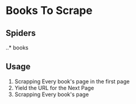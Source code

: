 # Books To Scrape

## Spiders 
..* books 

## Usage 
1. Scrapping Every book's page in the first page 
2. Yield the URL for the Next Page 
3. Scrapping Every book's page 
